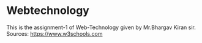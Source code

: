 # Webtechnology
This is the assignment-1 of Web-Technology given by Mr.Bhargav Kiran sir.
Sources:
  https://www.w3schools.com

